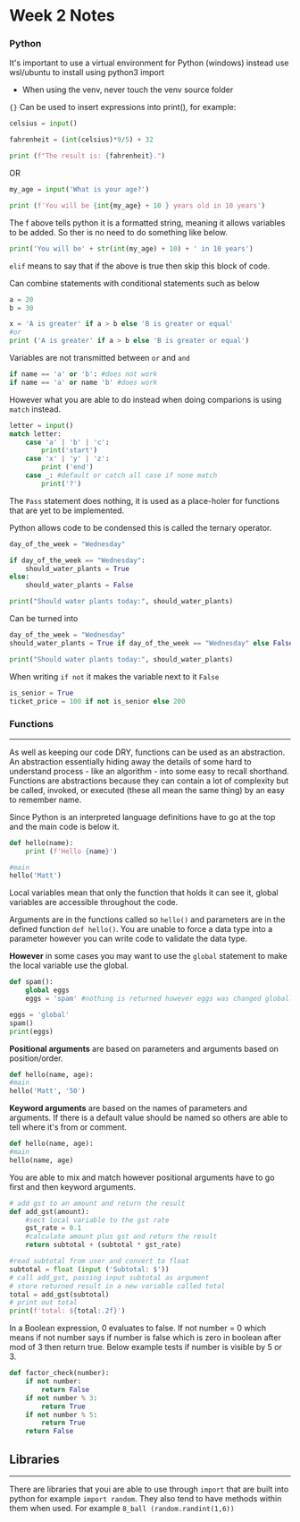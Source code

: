 # **Week 2 Notes**

### Python 

It's important to use a virtual environment for Python (windows) instead use wsl/ubuntu to install using python3 import 

* When using the venv, never touch the venv source folder

`{}` Can be used to insert expressions into print(), for example:

```python
celsius = input()

fahrenheit = (int(celsius)*9/5) + 32

print (f"The result is: {fahrenheit}.")
```

OR

```python
my_age = input('What is your age?')

print (f'You will be {int{my_age} + 10 } years old in 10 years')
```

The f above tells python it is a formatted string, meaning it allows variables to be added. So ther is no need to do something like below.

```python
print('You will be' + str(int(my_age) + 10) + ' in 10 years')
```

`elif` means to say that if the above is true then skip this block of code.

Can combine statements with conditional statements such as below

```python
a = 20
b = 30

x = 'A is greater' if a > b else 'B is greater or equal'
#or
print ('A is greater' if a > b else 'B is greater or equal')
```

Variables are not transmitted between `or` and `and`
```python
if name == 'a' or 'b': #does not work
if name == 'a' or name 'b' #does work
```
However what you are able to do instead when doing comparions is using `match` instead.
```python
letter = input()
match letter:
    case 'a' | 'b' | 'c':
        print('start')
    case 'x' | 'y' | 'z':
        print ('end')
    case _: #default or catch all case if none match
        print('?')
```

The `Pass` statement does nothing, it is used as a place-holer for functions that are yet to be implemented.

Python allows code to be condensed this is called the ternary operator.
```python
day_of_the_week = "Wednesday"

if day_of_the_week == "Wednesday":
    should_water_plants = True
else:
    should_water_plants = False

print("Should water plants today:", should_water_plants)
```
Can be turned into 
```python
day_of_the_week = "Wednesday"
should_water_plants = True if day_of_the_week == "Wednesday" else False

print("Should water plants today:", should_water_plants)
```
When writing `if not` it makes the variable next to it `False`
```python
is_senior = True
ticket_price = 100 if not is_senior else 200
```

### Functions
---

As well as keeping our code DRY, functions can be used as an abstraction. An abstraction essentially hiding away the details of some hard to understand process - like an algorithm - into some easy to recall shorthand. Functions are abstractions because they can contain a lot of complexity but be called, invoked, or executed (these all mean the same thing) by an easy to remember name.

Since Python is an interpreted language definitions have to go at the top and the main code is below it. 
```python
def hello(name):
    print (f'Hello {name}')

#main
hello('Matt')
```
Local variables mean that only the function that holds it can see it, global variables are accessible throughout the code.

Arguments are in the functions called so `hello()` and parameters are in the defined function `def hello()`. You are unable to force a data type into a parameter however you can write code to validate the data type.

**However** in some cases you may want to use the `global` statement to make the local variable use the global.

```python
def spam():
    global eggs
    eggs = 'spam' #nothing is returned however eggs was changed globally to spam

eggs = 'global'
spam()
print(eggs)
```

**Positional arguments** are based on parameters and arguments based on position/order. 
```python
def hello(name, age):
#main
hello('Matt', '50')
```
**Keyword arguments** are based on the names of parameters and arguments. If there is a default value should be named so others are able to tell where it's from or comment.
```python
def hello(name, age):
#main
hello(name, age)
```
You are able to mix and match however positional arguments have to go first and then keyword arguments.

```python
# add gst to an amount and return the result
def add_gst(amount):
    #sect local variable to the gst rate
    gst_rate = 0.1
    #calculate amount plus gst and return the result
    return subtotal + (subtotal * gst_rate)

#read subtotal from user and convert to float
subtotal = float (input ('Subtotal: $'))
# call add_gst, passing input subtotal as argument
# store returned result in a new variable called total
total = add_gst(subtotal)
# print out total
print(f'total: ${total:.2f}')
```
In a Boolean expression, 0 evaluates to false. If not number = 0 which means if not number says if number is false which is zero in boolean after mod of 3 then return true. Below example tests if number is visible by 5 or 3.
```python
def factor_check(number):
    if not number:
        return False
    if not number % 3:
        return True
    if not number % 5:
        return True
    return False
```
## Libraries
---
There are libraries that youi are able to use through `import` that are built into python for example `import random`. They also tend to have methods within them when used. For example `8_ball (random.randint(1,6))`

